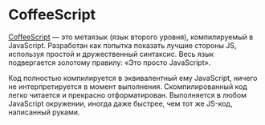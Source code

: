 # CoffeeScript

[CoffeeScript](http://coffeescript.org/) — это метаязык (язык второго уровня), компилируемый в JavaScript. Разработан как попытка показать лучшие стороны JS, используя простой и дружественный синтаксис. Весь язык подвергается золотому правилу: «Это просто JavaScript».

Код полностью компилируется в эквивалентный ему JavaScript, ничего не интерпретируется в момент выполнения. Скомпилированный код легко читается и прекрасно отформатирован. Выполняется в любом JavaScript окружении, иногда даже быстрее, чем тот же JS-код, написанный руками.